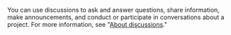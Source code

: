You can use discussions to ask and answer questions, share information, make announcements, and conduct or participate in conversations about a project. For more information, see "[About discussions](/discussions/collaborating-with-your-community-using-discussions/about-discussions)."